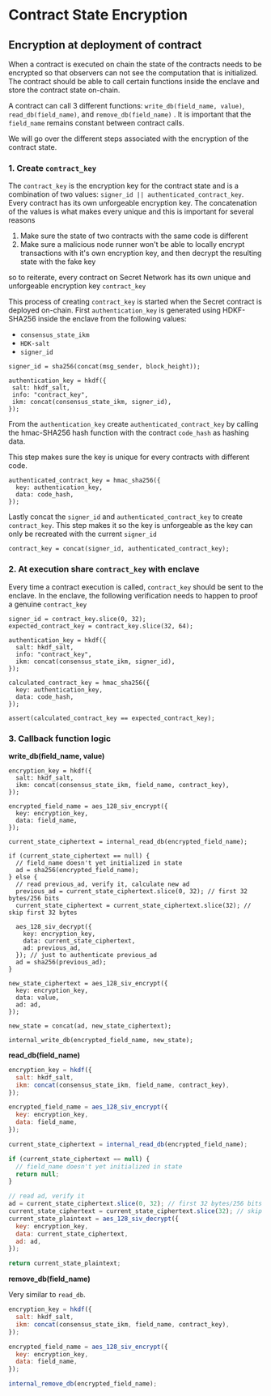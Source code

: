 # Contract State Encryption

## Encryption at deployment of contract

When a contract is executed on chain the state of the contracts needs to be encrypted so that observers can not see the computation that is initialized. The contract should be able to call certain functions inside the enclave and store the contract state on-chain.&#x20;

A contract can call 3 different functions: `write_db(field_name, value)`, `read_db(field_name)`, and `remove_db(field_name)` . It is important that the `field_name` remains constant between contract calls.

We will go over the different steps associated with the encryption of the contract state.

### 1. Create `contract_key`&#x20;

The `contract_key` is the encryption key for the contract state and is a combination of two values: `signer_id || authenticated_contract_key`. Every contract has its own unforgeable encryption key. The concatenation of the values is what makes every unique and this is important for several reasons

1. Make sure the state of two contracts with the same code is different
2. Make sure a malicious node runner won't be able to locally encrypt transactions with it's own encryption key, and then decrypt the resulting state with the fake key

so to reiterate, every contract on Secret Network has its own unique and unforgeable encryption key `contract_key`

This process of creating `contract_key` is started when the Secret contract is deployed on-chain. First `authentication_key` is generated using HDKF-SHA256 inside the enclave from the following values:

* `consensus_state_ikm`
* `HDK-salt`
* `signer_id`

```
signer_id = sha256(concat(msg_sender, block_height));

authentication_key = hkdf({
 salt: hkdf_salt,
 info: "contract_key",
 ikm: concat(consensus_state_ikm, signer_id),
});
```

From the `authentication_key` create `authenticated_contract_key` by calling the hmac-SHA256 hash function with the contract `code_hash` as hashing data.&#x20;

This step makes sure the key is unique for every contracts with different code.

```
authenticated_contract_key = hmac_sha256({
  key: authentication_key,
  data: code_hash,
});
```

Lastly concat the `signer_id` and `authenticated_contract_key` to create `contract_key`. This step makes it so the key is unforgeable as the key can only be recreated with the current `signer_id`

```
contract_key = concat(signer_id, authenticated_contract_key);
```

### 2.  At execution share `contract_key` with enclave

Every time a contract execution is called, `contract_key` should be sent to the enclave. In the enclave, the following verification needs to happen to proof a genuine `contract_key`

```
signer_id = contract_key.slice(0, 32);
expected_contract_key = contract_key.slice(32, 64);

authentication_key = hkdf({
  salt: hkdf_salt,
  info: "contract_key",
  ikm: concat(consensus_state_ikm, signer_id),
});

calculated_contract_key = hmac_sha256({
  key: authentication_key,
  data: code_hash,
});

assert(calculated_contract_key == expected_contract_key);
```

### 3. Callback function logic

**write\_db(field\_name, value)**

```
encryption_key = hkdf({
  salt: hkdf_salt,
  ikm: concat(consensus_state_ikm, field_name, contract_key),
});

encrypted_field_name = aes_128_siv_encrypt({
  key: encryption_key,
  data: field_name,
});

current_state_ciphertext = internal_read_db(encrypted_field_name);

if (current_state_ciphertext == null) {
  // field_name doesn't yet initialized in state
  ad = sha256(encrypted_field_name);
} else {
  // read previous_ad, verify it, calculate new ad
  previous_ad = current_state_ciphertext.slice(0, 32); // first 32 bytes/256 bits
  current_state_ciphertext = current_state_ciphertext.slice(32); // skip first 32 bytes

  aes_128_siv_decrypt({
    key: encryption_key,
    data: current_state_ciphertext,
    ad: previous_ad,
  }); // just to authenticate previous_ad
  ad = sha256(previous_ad);
}

new_state_ciphertext = aes_128_siv_encrypt({
  key: encryption_key,
  data: value,
  ad: ad,
});

new_state = concat(ad, new_state_ciphertext);

internal_write_db(encrypted_field_name, new_state);
```

**read\_db(field\_name)**

```js
encryption_key = hkdf({
  salt: hkdf_salt,
  ikm: concat(consensus_state_ikm, field_name, contract_key),
});

encrypted_field_name = aes_128_siv_encrypt({
  key: encryption_key,
  data: field_name,
});

current_state_ciphertext = internal_read_db(encrypted_field_name);

if (current_state_ciphertext == null) {
  // field_name doesn't yet initialized in state
  return null;
}

// read ad, verify it
ad = current_state_ciphertext.slice(0, 32); // first 32 bytes/256 bits
current_state_ciphertext = current_state_ciphertext.slice(32); // skip first 32 bytes
current_state_plaintext = aes_128_siv_decrypt({
  key: encryption_key,
  data: current_state_ciphertext,
  ad: ad,
});

return current_state_plaintext;
```

**remove\_db(field\_name)**

Very similar to `read_db`.

```js
encryption_key = hkdf({
  salt: hkdf_salt,
  ikm: concat(consensus_state_ikm, field_name, contract_key),
});

encrypted_field_name = aes_128_siv_encrypt({
  key: encryption_key,
  data: field_name,
});

internal_remove_db(encrypted_field_name);
```
